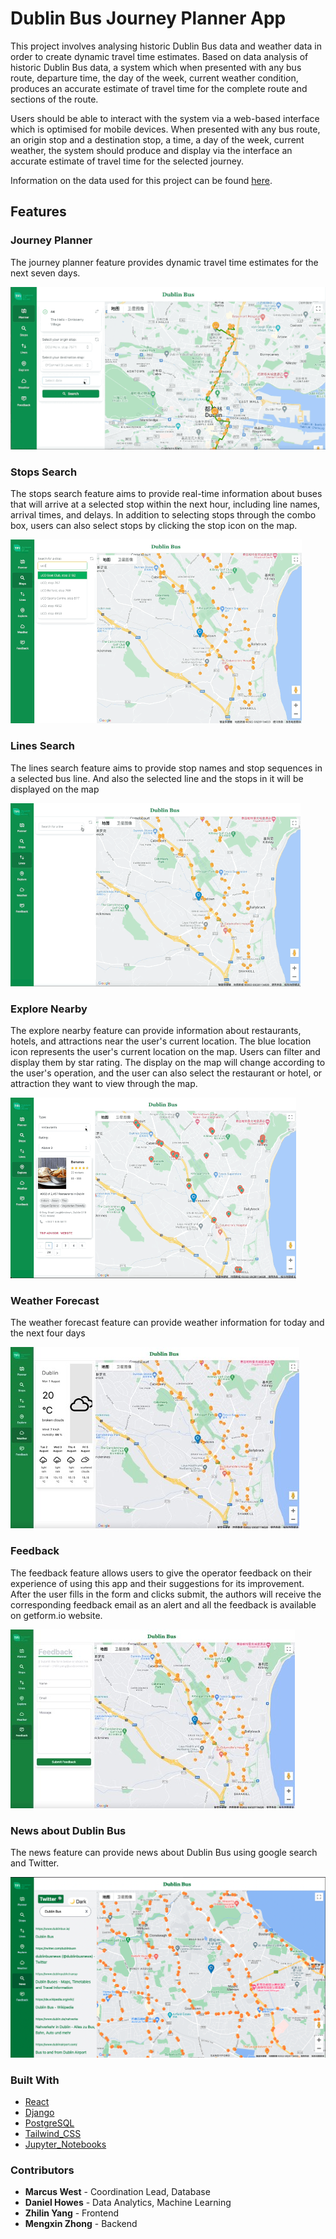 # Dublin Bus Journey Planner App


This project involves analysing historic Dublin Bus data and weather data in order to create dynamic travel time estimates. Based on data analysis of historic Dublin Bus data, a system which when presented with any bus route, departure time, the day of the week, current weather condition, produces an accurate estimate of travel time for the complete route and sections of the route.

Users should be able to interact with the system via a web-based interface which is optimised for mobile devices. When presented with any bus route, an origin stop and a destination stop, a time, a day of the week, current weather, the system should produce and display via the interface an accurate estimate of travel time for the selected journey.

Information on the data used for this project can be found [here](data/README.md).

## Features

### Journey Planner

The journey planner feature provides dynamic travel time estimates for the next seven days. 

![Journey Planner](frontend/src/data/Journey_Planner.gif)

### Stops Search

The stops search feature aims to provide real-time information about buses that will arrive at a selected stop within the next hour, including line names, arrival times, and delays. In addition to selecting stops through the combo box, users can also select stops by clicking the stop icon on the map.

![Stops Search](frontend/src/data/Stop_Search.gif)

### Lines Search

The lines search feature aims to provide stop names and stop sequences in a selected bus line. And also the selected line and the stops in it will be displayed on the map

![Lines Search](frontend/src/data/Line_Search.gif)

### Explore Nearby

The explore nearby feature can provide information about restaurants, hotels, and attractions near the user's current location. The blue location icon represents the user's current location on the map. Users can filter and display them by star rating. The display on the map will change according to the user's operation, and the user can also select the restaurant or hotel, or attraction they want to view through the map.

![Explore Nearby](frontend/src/data/Explore_Nearby.gif)

### Weather Forecast

The weather forecast feature can provide weather information for today and the next four days 

![Weather Forecast](frontend/src/data/Weather_Forecast.jpg)

### Feedback

The feedback feature allows users to give the operator  feedback on their experience of using this app and their suggestions for its improvement. After the user fills in the form and clicks submit, the authors will receive the corresponding feedback email as an alert and all the feedback is available on getform.io website.

![Feedback](frontend/src/data/Feedback.jpg)

### News about Dublin Bus

The news feature can provide news about Dublin Bus using google search and Twitter.

![News about Dublin Bus](frontend/src/data/News.png)

### Built With
- [React](https://react.dev/)
- [Django](https://www.djangoproject.com/)
- [PostgreSQL](https://www.postgresql.org/)
- [Tailwind_CSS](https://tailwindcss.com/)
- [Jupyter_Notebooks](https://jupyter.org/)

### Contributors
- <b>Marcus West</b> - Coordination Lead, Database
- <b>Daniel Howes</b> - Data Analytics, Machine Learning
- <b>Zhilin Yang</b> - Frontend
- <b>Mengxin Zhong</b> - Backend

